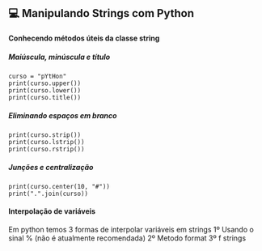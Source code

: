 ## 💻 Manipulando Strings com Python


#### Conhecendo métodos úteis da classe string
##### Maiúscula, minúscula e título
```
curso = "pYtHon"
print(curso.upper())
print(curso.lower())
print(curso.title())
```
##### Eliminando espaços em branco
```
print(curso.strip())
print(curso.lstrip())
print(curso.rstrip())
```
##### Junções e centralização
```
print(curso.center(10, "#"))
print(".".join(curso))
```
#### Interpolação de variáveis
Em python temos 3 formas de interpolar variáveis em strings
1º Usando o sinal % (não é atualmente recomendada)
2º Metodo format
3º f strings




